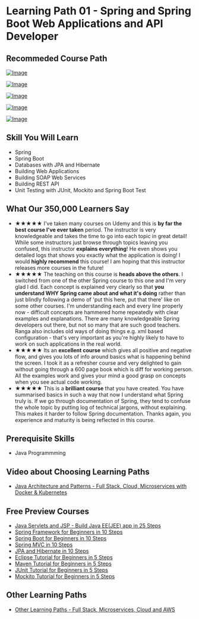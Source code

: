 # Learning Path 01 - Spring and Spring Boot Web Applications and API Developer

## Recommeded Course Path

[![Image](https://www.springboottutorial.com/images/Course-Spring-Framework-Master-Class---Beginner-to-Expert.png "Spring Master Class - Beginner to Expert")](https://links.in28minutes.com/MISC-SPRING)

[![Image](https://www.springboottutorial.com/images/Course-Learn-Spring-Boot-in-100-Steps---Beginner-to-Expert.png "Learn Spring Boot in 100 Steps - Beginner to Expert")](https://links.in28minutes.com/MISC-SPRING-BOOT)

[![Image](https://www.springboottutorial.com/images/Course-Master-Java-Web-Services-and-REST-API-with-Spring-Boot.png "Master Java Web Services and REST API with Spring Boot")](https://links.in28minutes.com/MISC-SPRING-WEB-SERVICES)

[![Image](https://www.springboottutorial.com/images/Course-Master-Hibernate-and-JPA-with-Spring-Boot-in-100-Steps.png "Master Hibernate and JPA with Spring Boot in 100 Steps")](https://links.in28minutes.com/MISC-JPA)

[![Image](https://www.springboottutorial.com/images/Course-Master-Java-Unit-Testing-with-Spring-Boot-Mockito.png "Master Java Unit Testing with Spring Boot & Mockito")](https://links.in28minutes.com/MISC-SBT-UT)

## Skill You Will Learn

- Spring 
- Spring Boot
- Databases with JPA and Hibernate
- Building Web Applications
- Building SOAP Web Services
- Building REST API
- Unit Testing with JUnit, Mockito and Spring Boot Test

## What Our 350,000 Learners Say

- ★★★★★ I've taken many courses on Udemy and this is **by far the best course I've ever taken** period. The instructor is very knowledgeable and takes the time to go into each topic in great detail!  While some instructors just browse through topics leaving you confused, this instructor **explains everything**! He even shows you detailed logs that shows you exactly what the application is doing! I would **highly recommend** this course! I am hoping that this instructor releases more courses in the future!
- ★★★★★ The teaching on this course is **heads above the others**.  I switched from one of the other Spring course to this one and I'm very glad I did.  Each concept is explained very clearly so that **you understand WHY Spring came about and what it's doing** rather than just blindly following a demo of 'put this here, put that there' like on some other courses.  I'm understanding each and every line properly now - difficult concepts are hammered home repeatedly with clear examples and explanations.  There are many knowledgeable Spring developers out there, but not so many that are such good teachers.  Ranga also includes old ways of doing things e.g. xml based configuration - that's very important as you're highly likely to have to work on such applications in the real world.
- ★★★★★ Its an **excellent course** which gives all positive and negative flow, and gives you lots of info around basics what is happening  behind the screen. I took it as a refresher course and very delighted to gain without going through a 600 page book which is diff for working person. All the examples work and gives your mind a good grasp on concepts when you see actual code working.
- ★★★★★ This is a **brilliant course** that you have created. You have summarised basics in such a way that now I understand what Spring truly is. If we go through documentation of Spring, they tend to confuse the whole topic by putting log of technical jargons, without explaining. This makes it harder to follow Spring documentation. Thanks again, you experience and maturity is being reflected in this course.



## Prerequisite Skills

- Java Programmming

## Video about Choosing Learning Paths

- [Java Architecture and Patterns - Full Stack, Cloud, Microservices with Docker & Kubernetes](https://links.in28minutes.com/in28minutes-LP-Overview-Video)

## Free Preview Courses

- [Java Servlets and JSP - Build Java EE(JEE) app in 25 Steps](https://courses.in28minutes.com/p/java-servlets-and-jsp-build-java-ee-jee-app-in-25-steps)
- [Spring Framework for Beginners in 10 Steps](https://courses.in28minutes.com/p/spring-framework-for-beginners)
- [Spring Boot for Beginners in 10 Steps](https://courses.in28minutes.com/p/spring-boot-for-beginners-in-10-steps)
- [Spring MVC in 10 Steps](https://www.youtube.com/watch?v=BjNhGaZDr0Y)
- [JPA and Hibernate in 10 Steps](https://courses.in28minutes.com/p/jpa-and-hibernate-tutorial-for-beginners-with-spring-boot)
- [Eclipse Tutorial for Beginners in 5 Steps](https://courses.in28minutes.com/p/eclipse-tutorial-for-beginners)
- [Maven Tutorial for Beginners in 5 Steps](https://courses.in28minutes.com/p/maven-tutorial-for-beginners-in-5-steps)
- [JUnit Tutorial for Beginners in 5 Steps](https://courses.in28minutes.com/p/junit-tutorial-for-beginners)
- [Mockito Tutorial for Beginners in 5 Steps](https://courses.in28minutes.com/p/mockito-for-beginner-in-5-steps)

## Other Learning Paths

- [Other Learning Paths - Full Stack, Microservices, Cloud and AWS](.)
